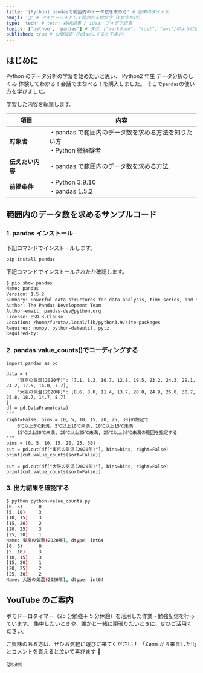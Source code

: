 ```yaml
---
title: '[Python] pandasで範囲内のデータ数を求める' # 記事のタイトル
emoji: '🐍' # アイキャッチとして使われる絵文字（1文字だけ）
type: 'tech' # tech: 技術記事 / idea: アイデア記事
topics: ['python', 'pandas'] # タグ。["markdown", "rust", "aws"]のように指定する
published: true # 公開設定（falseにすると下書き）
---
```


## はじめに

Python のデータ分析の学習を始めたいと思い、
Python2 年生 データ分析のしくみ 体験してわかる！会話でまなべる！を購入しました。
そこで`pandas`の使い方を学びました。

学習した内容を執筆します。

| 項目             | 内容                                                                     |
| ---------------- | ------------------------------------------------------------------------ |
| **対象者**       | ・pandas で範囲内のデータ数を求める方法を知りたい方<br>・Python 微経験者 |
| **伝えたい内容** | ・pandas で範囲内のデータ数を求める方法                                  |
| **前提条件**     | ・Python 3.9.10<br>・pandas 1.5.2                                        |

## 範囲内のデータ数を求めるサンプルコード

### 1. pandas インストール

下記コマンドでインストールします。

```bash
pip install pandas
```

下記コマンドでインストールされたか確認します。

```bash
$ pip show pandas
Name: pandas
Version: 1.5.2
Summary: Powerful data structures for data analysis, time series, and statisticsHome-page: https://pandas.pydata.org
Author: The Pandas Development Team
Author-email: pandas-dev@python.org
License: BSD-3-Clause
Location: /home/furuta/.local/lib/python3.9/site-packages
Requires: numpy, python-dateutil, pytz
Required-by:
```

### 2. pandas.value_counts()でコーディングする

```python: python-value_counts.py
import pandas as pd

data = {
    "東京の気温(2020年)": [7.1, 8.3, 10.7, 12.8, 19.5, 23.2, 24.3, 29.1, 24.2, 17.5, 14.0, 7.7],
    "大阪の気温(2020年)": [8.6, 8.0, 11.4, 13.7, 20.8, 24.9, 26.0, 30.7, 25.8, 18.7, 14.7, 8.7]
}
df = pd.DataFrame(data)
"""
right=False, bins = [0, 5, 10, 15, 20, 25, 30]の設定で
    0℃以上5℃未満, 5℃以上10℃未満, 10℃以上15℃未満
    15℃以上20℃未満, 20℃以上25℃未満, 25℃以上30℃未満の範囲を指定する
"""
bins = [0, 5, 10, 15, 20, 25, 30]
cut = pd.cut(df["東京の気温(2020年)"], bins=bins, right=False)
print(cut.value_counts(sort=False))

cut = pd.cut(df["大阪の気温(2020年)"], bins=bins, right=False)
print(cut.value_counts(sort=False))
```

### 3. 出力結果を確認する

```bash
$ python python-value_counts.py
[0, 5)      0
[5, 10)     3
[10, 15)    3
[15, 20)    2
[20, 25)    3
[25, 30)    1
Name: 東京の気温(2020年), dtype: int64
[0, 5)      0
[5, 10)     3
[10, 15)    3
[15, 20)    1
[20, 25)    2
[25, 30)    2
Name: 大阪の気温(2020年), dtype: int64
```

## YouTube のご案内

ポモドーロタイマー（25 分勉強＋ 5 分休憩）を活用した作業・勉強配信を行っています。
集中したいときや、誰かと一緒に頑張りたいときに、ぜひご活用ください。

ご興味のある方は、ぜひお気軽に遊びに来てください！
「Zenn から来ました!!」とコメントを貰えると泣いて喜びます 🤣

@[card](https://www.youtube.com/@aew2sbee)
